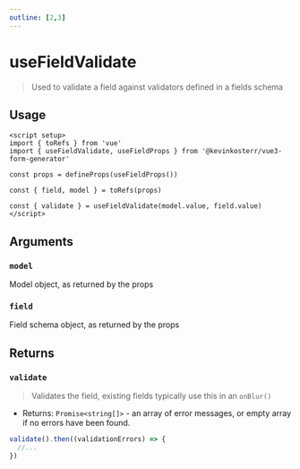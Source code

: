 ```yaml
---
outline: [2,3]
---
```

# useFieldValidate <Badge type="tip" text="2.0.0+"/>
> Used to validate a field against validators defined in a fields schema

## Usage
```vue
<script setup>
import { toRefs } from 'vue'
import { useFieldValidate, useFieldProps } from '@kevinkosterr/vue3-form-generator'

const props = defineProps(useFieldProps())

const { field, model } = toRefs(props)
  
const { validate } = useFieldValidate(model.value, field.value)
</script>
```

## Arguments

### `model` <Badge type="info" text="Object"/>
Model object, as returned by the props

### `field` <Badge type="info" text="Object"/>
Field schema object, as returned by the props

## Returns

### `validate` <Badge type="info" text="Function"/>
> Validates the field, existing fields typically use this in an `onBlur()`
- Returns: `Promise<string[]>` - an array of error messages, or empty array if no errors have been found.
```javascript
validate().then((validationErrors) => {
  //... 
}) 
```
